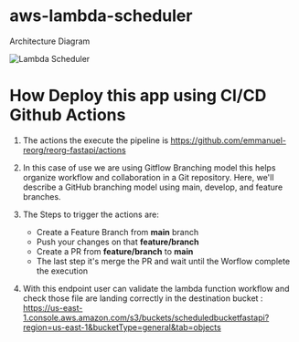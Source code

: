 # aws-lambda-scheduler

Architecture Diagram

![Lambda Scheduler](https://github.com/user-attachments/assets/a3dcbb86-d1e4-4117-8706-2313b3d49b77)


# How Deploy this app using CI/CD Github Actions
1. The actions the execute the pipeline is https://github.com/emmanuel-reorg/reorg-fastapi/actions
2. In this case of use we are using Gitflow Branching model this helps organize workflow and collaboration in a Git repository. Here, we'll describe a GitHub branching model using main, develop, and feature branches.
3. The Steps to trigger the actions are:
   - Create a Feature Branch from **main** branch
   - Push your changes on that **feature/branch**
   - Create a PR from **feature/branch** to **main**
   - The last step it's merge the PR and wait until the Worflow complete the execution
  
4. With this endpoint user can validate the lambda function workflow and check those file are landing correctly in the destination bucket : https://us-east-1.console.aws.amazon.com/s3/buckets/scheduledbucketfastapi?region=us-east-1&bucketType=general&tab=objects 
